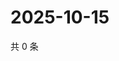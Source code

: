 # 2025-10-15

共 0 条

<!-- BEGIN ZHIHUQUESTIONS -->
<!-- 最后更新时间 Wed Oct 15 2025 20:23:47 GMT+0800 (China Standard Time) -->

<!-- END ZHIHUQUESTIONS -->
